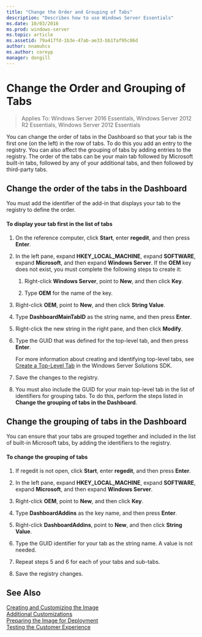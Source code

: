 ```yaml
---
title: "Change the Order and Grouping of Tabs"
description: "Describes how to use Windows Server Essentials"
ms.date: 10/03/2016
ms.prod: windows-server
ms.topic: article
ms.assetid: 79a417fd-1b3e-47ab-ae33-bb1faf95c86d
author: nnamuhcs
ms.author: coreyp
manager: dongill
---
```


# Change the Order and Grouping of Tabs

>Applies To: Windows Server 2016 Essentials, Windows Server 2012 R2 Essentials, Windows Server 2012 Essentials

You can change the order of tabs in the Dashboard so that your tab is the first one (on the left) in the row of tabs. To do this you add an entry to the registry. You can also affect the grouping of tabs by adding entries to the registry. The order of the tabs can be your main tab followed by Microsoft built-in tabs, followed by any of your additional tabs, and then followed by third-party tabs.  
  
## Change the order of the tabs in the Dashboard  
 You must add the identifier of the add-in that displays your tab to the registry to define the order.  
  
#### To display your tab first in the list of tabs  
  
1.  On the reference computer, click **Start**, enter **regedit**, and then press **Enter**.  
  
2.  In the left pane, expand **HKEY_LOCAL_MACHINE**, expand **SOFTWARE**, expand **Microsoft**, and then expand **Windows Server**. If the **OEM** key does not exist, you must complete the following steps to create it:  
  
    1.  Right-click **Windows Server**, point to **New**, and then click **Key**.  
  
    2.  Type **OEM** for the name of the key.  
  
3.  Right-click **OEM**, point to **New**, and then click **String Value**.  
  
4.  Type **DashboardMainTabID** as the string name, and then press **Enter**.  
  
5.  Right-click the new string in the right pane, and then click **Modify**.  
  
6.  Type the GUID that was defined for the top-level tab, and then press **Enter**.  
  
     For more information about creating and identifying top-level tabs, see [Create a Top-Level Tab](https://msdn.microsoft.com/library/gg513957) in the Windows Server Solutions SDK.  
  
7.  Save the changes to the registry.  
  
8.  You must also include the GUID for your main top-level tab in the list of identifiers for grouping tabs. To do this, perform the steps listed in **Change the grouping of tabs in the Dashboard**.  
  
## Change the grouping of tabs in the Dashboard  
 You can ensure that your tabs are grouped together and included in the list of built-in Microsoft tabs, by adding the identifiers to the registry.  
  
#### To change the grouping of tabs  
  
1.  If regedit is not open, click **Start**, enter **regedit**, and then press **Enter**.  
  
2.  In the left pane, expand **HKEY_LOCAL_MACHINE**, expand **SOFTWARE**, expand **Microsoft**, and then expand **Windows Server**.  
  
3.  Right-click **OEM**, point to **New**, and then click **Key**.  
  
4.  Type **DashboardAddins** as the key name, and then press **Enter**.  
  
5.  Right-click **DashboardAddins**, point to **New**, and then click **String Value**.  
  
6.  Type the GUID identifier for your tab as the string name. A value is not needed.  
  
7.  Repeat steps 5 and 6 for each of your tabs and sub-tabs.  
  
8.  Save the registry changes.  
  
## See Also  
 [Creating and Customizing the Image](Creating-and-Customizing-the-Image.md)   
 [Additional Customizations](Additional-Customizations.md)   
 [Preparing the Image for Deployment](Preparing-the-Image-for-Deployment.md)   
 [Testing the Customer Experience](Testing-the-Customer-Experience.md)